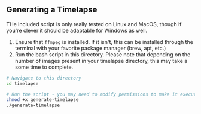 ## Generating a Timelapse

THe included script is only really tested on Linux and MacOS, though if you're clever it should be
adaptable for Windows as well.

1. Ensure that `ffmpeg` is installed. If it isn't, this can be installed through the terminal with your favorite package manager (brew, apt, etc.)
2. Run the bash script in this directory. Please note that depending on the number of images present in
   your timelapse directory, this may take a some time to complete.

```bash
# Navigate to this directory
cd timelapse

# Run the script - you may need to modify permissions to make it executeable
chmod +x generate-timelapse
./generate-timelapse
```

